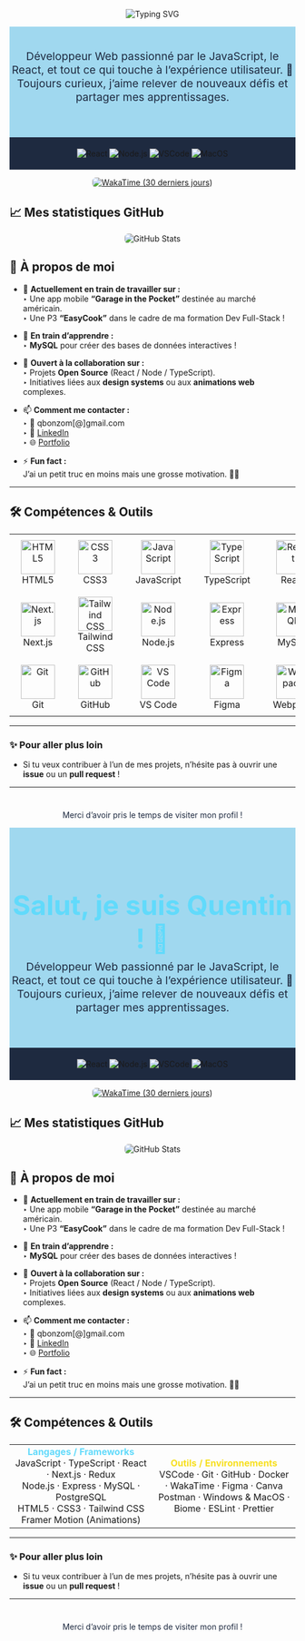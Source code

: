 <!-- ──────────────────────────────────────────────────────────────────── -->
<!--                           START OF README                           -->
<!-- ──────────────────────────────────────────────────────────────────── -->
<p align="center">
  <img
    src="https://readme-typing-svg.herokuapp.com?font=JetBrains+Mono&weight=600&size=35&duration=2000&pause=800&color=61DAFB&center=true&vCenter=true&width=1200&lines=Salut%2C+je+suis+Quentin+!;Développeur+Web+passionné+par+JavaScript+%26+React;Toujours+curieux+et+motivé+🚀"
    alt="Typing SVG" />
</p>
<!-- ──────────────────────────────────────────────────────────────────── -->
<!--                           START OF README                           -->
<!-- ──────────────────────────────────────────────────────────────────── -->

<div align="center" style="background-color: #A0D8EF; padding: 40px 0;">
  <!-- TITRE PRINCIPAL EN COULEUR "REACT" (#61DAFB) -->
  
  <!-- SOUS-TITRE EN COULEUR CLAIRE (#1E2A40) -->
  <p style="color: #1E2A40; font-size: 1.2rem; margin-top: 0;">
    Développeur Web passionné par le JavaScript, le React, et tout ce qui touche à l’expérience utilisateur. 🚀<br/>
    Toujours curieux, j’aime relever de nouveaux défis et partager mes apprentissages.
  </p>
</div>

<div align="center" style="background-color: #1E2A40; padding: 20px 0;">
  <!-- BADGES PERSONNALISÉS AVEC COULEURS AVATAR -->
  <img
    src="https://img.shields.io/badge/Frontend-React-61DAFB?style=flat-square&logo=react&logoColor=white"
    alt="React" />
  <img
    src="https://img.shields.io/badge/Backend-Node.js-3C873A?style=flat-square&logo=node.js&logoColor=white"
    alt="Node.js" />
  <img
    src="https://img.shields.io/badge/Editor-VSCode-007ACC?style=flat-square&logo=visual-studio-code&logoColor=white"
    alt="VSCode" />
  <img
    src="https://img.shields.io/badge/OS-MacOS-informational?style=flat-square&logo=apple&logoColor=white"
    alt="MacOS" />
</div>


<!-- ───────────────────────────────────────────────────────────────────── -->
<!--                           STATISTIQUES WAKATIME                          -->
<!-- ───────────────────────────────────────────────────────────────────── -->
<p align="center">
  <a href="https://wakatime.com/@027c6831-f309-4ec3-81cc-1954f83a0ce4" target="_blank" rel="noopener noreferrer">
    <img
      src="https://github-readme-stats.vercel.app/api/wakatime?username=027c6831-f309-4ec3-81cc-1954f83a0ce4&range=last_30_days&layout=default&theme=tokyonight&langs_count=5&projects_count=5"
      alt="WakaTime (30 derniers jours)" style="border-radius: 6px;" />
  </a>
</p>


## 📈 Mes statistiques GitHub

<p align="center">
  <!-- Carte GitHub Stats officielle, qui fonctionne si votre pseudo GitHub est 'QuentinBonzom' -->
  <img
    src="https://github-readme-stats.vercel.app/api?username=QuentinBonzom&show_icons=true&theme=tokyonight&count_private=true"
    alt="GitHub Stats" style="max-width: 80%; border-radius: 6px;" />
</p>


## 🚀 À propos de moi

- 🔭 **Actuellement en train de travailler sur :**  
  ‣ Une app mobile **“Garage in the Pocket”** destinée au marché américain.  
  ‣ Une P3 **“EasyCook”** dans le cadre de ma formation Dev Full-Stack !  

- 🌱 **En train d’apprendre :**  
  ‣ **MySQL** pour créer des bases de données interactives !  

- 🤝 **Ouvert à la collaboration sur :**  
  ‣ Projets **Open Source** (React / Node / TypeScript).  
  ‣ Initiatives liées aux **design systems** ou aux **animations web** complexes.  

- 📫 **Comment me contacter :**  
  ‣ 📧 qbonzom[@]gmail.com  
  ‣ 💼 [LinkedIn](https://www.linkedin.com/in/quentinbonzom-dev)  
  ‣ 🌐 [Portfolio](https://portfolio-peeb.vercel.app/)  

- ⚡ **Fun fact :**  
  J’ai un petit truc en moins mais une grosse motivation. 🚴‍♂️  

---

## 🛠️ Compétences & Outils

<div align="center">
  <table>
    <tr>
      <td align="center" style="padding: 10px 20px;">
        <img src="https://cdn.jsdelivr.net/gh/devicons/devicon/icons/html5/html5-original.svg" width="60px" alt="HTML5" />
        <br/>HTML5
      </td>
      <td align="center" style="padding: 10px 20px;">
        <img src="https://cdn.jsdelivr.net/gh/devicons/devicon/icons/css3/css3-original.svg" width="60px" alt="CSS3" />
        <br/>CSS3
      </td>
      <td align="center" style="padding: 10px 20px;">
        <img src="https://cdn.jsdelivr.net/gh/devicons/devicon/icons/javascript/javascript-original.svg" width="60px" alt="JavaScript" />
        <br/>JavaScript
      </td>
      <td align="center" style="padding: 10px 20px;">
        <img src="https://cdn.jsdelivr.net/gh/devicons/devicon/icons/typescript/typescript-original.svg" width="60px" alt="TypeScript" />
        <br/>TypeScript
      </td>
      <td align="center" style="padding: 10px 20px;">
        <img src="https://cdn.jsdelivr.net/gh/devicons/devicon/icons/react/react-original.svg" width="60px" alt="React" />
        <br/>React
      </td>
    </tr>
    <tr>
      <td align="center" style="padding: 10px 20px;">
        <img src="https://cdn.jsdelivr.net/gh/devicons/devicon/icons/nextjs/nextjs-original.svg" width="60px" alt="Next.js" />
        <br/>Next.js
      </td>
      <td align="center" style="padding: 10px 20px;">
  <img
    src="https://cdn.jsdelivr.net/gh/devicons/devicon/icons/tailwindcss/tailwindcss-original.svg
"
    width="60px"
    alt="Tailwind CSS" />
  <br/>Tailwind CSS
</td>
      <td align="center" style="padding: 10px 20px;">
        <img src="https://cdn.jsdelivr.net/gh/devicons/devicon/icons/nodejs/nodejs-original.svg" width="60px" alt="Node.js" />
        <br/>Node.js
      </td>
      <td align="center" style="padding: 10px 20px;">
        <img src="https://cdn.jsdelivr.net/gh/devicons/devicon/icons/express/express-original.svg" width="60px" alt="Express" />
        <br/>Express
      </td>
      <td align="center" style="padding: 10px 20px;">
        <img src="https://cdn.jsdelivr.net/gh/devicons/devicon/icons/mysql/mysql-original.svg" width="60px" alt="MySQL" />
        <br/>MySQL
      </td>
    </tr>
    <tr>
      <td align="center" style="padding: 10px 20px;">
        <img src="https://cdn.jsdelivr.net/gh/devicons/devicon/icons/git/git-original.svg" width="60px" alt="Git" />
        <br/>Git
      </td>
      <td align="center" style="padding: 10px 20px;">
        <img src="https://cdn.jsdelivr.net/gh/devicons/devicon/icons/github/github-original.svg" width="60px" alt="GitHub" />
        <br/>GitHub
      </td>
      <td align="center" style="padding: 10px 20px;">
        <img src="https://cdn.jsdelivr.net/gh/devicons/devicon/icons/vscode/vscode-original.svg" width="60px" alt="VS Code" />
        <br/>VS Code
      </td>
      <td align="center" style="padding: 10px 20px;">
        <img src="https://cdn.jsdelivr.net/gh/devicons/devicon/icons/figma/figma-original.svg" width="60px" alt="Figma" />
        <br/>Figma
      </td>
      <td align="center" style="padding: 10px 20px;">
        <img src="https://cdn.jsdelivr.net/gh/devicons/devicon/icons/webpack/webpack-original.svg" width="60px" alt="Webpack" />
        <br/>Webpack
      </td>
    </tr>
  </table>
</div>

---

### ✨ Pour aller plus loin

- Si tu veux contribuer à l’un de mes projets, n’hésite pas à ouvrir une **issue** ou un **pull request** !
  
---

<p align="center" style="margin-top: 40px; color: #1E2A40;">
  Merci d’avoir pris le temps de visiter mon profil !  
</p>

<!-- ──────────────────────────────────────────────────────────────────── -->
<!--                            END OF README                            -->
<!-- ──────────────────────────────────────────────────────────────────── -->


<div align="center" style="background-color: #A0D8EF; padding: 40px 0;">
  <!-- TITRE PRINCIPAL EN COULEUR "REACT" (#61DAFB) -->
  <h1 style="color: #61DAFB; font-size: 3rem; margin-bottom: 0.5rem;">
    Salut, je suis Quentin ! 👋
  </h1>
  <!-- SOUS-TITRE EN COULEUR CLAIRE (#1E2A40) -->
  <p style="color: #1E2A40; font-size: 1.2rem; margin-top: 0;">
    Développeur Web passionné par le JavaScript, le React, et tout ce qui touche à l’expérience utilisateur. 🚀<br/>
    Toujours curieux, j’aime relever de nouveaux défis et partager mes apprentissages.
  </p>
</div>

<div align="center" style="background-color: #1E2A40; padding: 20px 0;">
  <!-- BADGES PERSONNALISÉS AVEC COULEURS AVATAR -->
  <img
    src="https://img.shields.io/badge/Frontend-React-61DAFB?style=flat-square&logo=react&logoColor=white"
    alt="React" />
  <img
    src="https://img.shields.io/badge/Backend-Node.js-3C873A?style=flat-square&logo=node.js&logoColor=white"
    alt="Node.js" />
  <img
    src="https://img.shields.io/badge/Editor-VSCode-007ACC?style=flat-square&logo=visual-studio-code&logoColor=white"
    alt="VSCode" />
  <img
    src="https://img.shields.io/badge/OS-MacOS-informational?style=flat-square&logo=apple&logoColor=white"
    alt="MacOS" />
</div>


<!-- ───────────────────────────────────────────────────────────────────── -->
<!--                           STATISTIQUES WAKATIME                          -->
<!-- ───────────────────────────────────────────────────────────────────── -->
<p align="center">
  <a href="https://wakatime.com/@027c6831-f309-4ec3-81cc-1954f83a0ce4" target="_blank" rel="noopener noreferrer">
    <img
      src="https://github-readme-stats.vercel.app/api/wakatime?username=027c6831-f309-4ec3-81cc-1954f83a0ce4&range=last_30_days&layout=default&theme=tokyonight&langs_count=5&projects_count=5"
      alt="WakaTime (30 derniers jours)" style="border-radius: 6px;" />
  </a>
</p>


## 📈 Mes statistiques GitHub

<p align="center">
  <!-- Carte GitHub Stats officielle, qui fonctionne si votre pseudo GitHub est 'QuentinBonzom' -->
  <img
    src="https://github-readme-stats.vercel.app/api?username=QuentinBonzom&show_icons=true&theme=tokyonight&count_private=true"
    alt="GitHub Stats" style="max-width: 80%; border-radius: 6px;" />
</p>


## 🚀 À propos de moi

- 🔭 **Actuellement en train de travailler sur :**  
  ‣ Une app mobile **“Garage in the Pocket”** destinée au marché américain.  
  ‣ Une P3 **“EasyCook”** dans le cadre de ma formation Dev Full-Stack !  

- 🌱 **En train d’apprendre :**  
  ‣ **MySQL** pour créer des bases de données interactives !  

- 🤝 **Ouvert à la collaboration sur :**  
  ‣ Projets **Open Source** (React / Node / TypeScript).  
  ‣ Initiatives liées aux **design systems** ou aux **animations web** complexes.  

- 📫 **Comment me contacter :**  
  ‣ 📧 qbonzom[@]gmail.com  
  ‣ 💼 [LinkedIn](https://www.linkedin.com/in/quentinbonzom-dev)  
  ‣ 🌐 [Portfolio](https://portfolio-peeb.vercel.app/)  

- ⚡ **Fun fact :**  
  J’ai un petit truc en moins mais une grosse motivation. 🚴‍♂️  

---

## 🛠️ Compétences & Outils

<table align="center">
  <tr>
    <td align="center" width="50%">
      <strong style="color: #61DAFB;">Langages / Frameworks</strong><br/>
      JavaScript · TypeScript · React · Next.js · Redux<br/>
      Node.js · Express · MySQL · PostgreSQL<br/>
      HTML5 · CSS3 · Tailwind CSS<br/>
      Framer Motion (Animations)
    </td>
    <td align="center" width="50%">
      <strong style="color: #F7DF1E;">Outils / Environnements</strong><br/>
      VSCode · Git · GitHub · Docker · WakaTime · Figma · Canva<br/>
      Postman · Windows & MacOS · Biome · ESLint · Prettier
    </td>
  </tr>
</table>

---

### ✨ Pour aller plus loin

- Si tu veux contribuer à l’un de mes projets, n’hésite pas à ouvrir une **issue** ou un **pull request** !
  
---

<p align="center" style="margin-top: 40px; color: #1E2A40;">
  Merci d’avoir pris le temps de visiter mon profil !  
</p>

<!-- ──────────────────────────────────────────────────────────────────── -->
<!--                            END OF README                            -->
<!-- ──────────────────────────────────────────────────────────────────── -->
